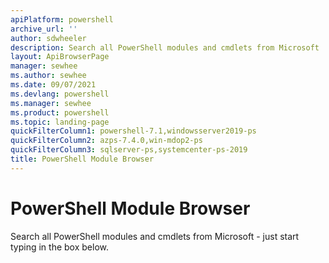 ```yaml
---
apiPlatform: powershell
archive_url: ''
author: sdwheeler
description: Search all PowerShell modules and cmdlets from Microsoft
layout: ApiBrowserPage
manager: sewhee
ms.author: sewhee
ms.date: 09/07/2021
ms.devlang: powershell
ms.manager: sewhee
ms.product: powershell
ms.topic: landing-page
quickFilterColumn1: powershell-7.1,windowsserver2019-ps
quickFilterColumn2: azps-7.4.0,win-mdop2-ps
quickFilterColumn3: sqlserver-ps,systemcenter-ps-2019
title: PowerShell Module Browser
---
```


# PowerShell Module Browser

Search all PowerShell modules and cmdlets from Microsoft - just start typing in the box below.

